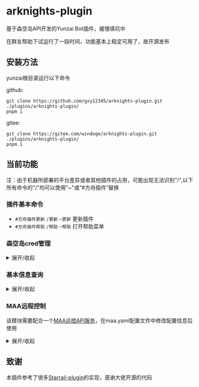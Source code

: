# arknights-plugin
基于森空岛API开发的Yunzai Bot插件，缓慢填坑中


在群友帮助下试运行了一段时间，功能基本上稳定可用了，故开源发布


## 安装方法
yunzai根目录运行以下命令

github:
```
git clone https://github.com/gxy12345/arknights-plugin.git ./plugins/arknights-plugin/
pnpm i
```

gitee:
```
git clone https://gitee.com/windoge/arknights-plugin.git ./plugins/arknights-plugin/
pnpm i
```


## 当前功能


注：由于机器所部署的平台差异或者其他插件的占用，可能出现无法识别"/",以下所有命令的"/"均可以使用"~"或“#方舟插件”替换


### 插件基本命令
* `#方舟插件更新` `/更新` `~更新` 更新插件
* `#方舟插件帮助` `/帮助` `~帮助` 打开帮助菜单


### 森空岛cred管理
<details><summary>展开/收起</summary>

* `/绑定cred` 绑定森空岛cred
* `/删除cred` 删除已绑定的森空岛cred
* `/我的cred` 查询已绑定的森空岛cred
* `/我的token` 查询已绑定的token
* `/cred帮助` 查询森空岛cred获取帮助文档

</details>



### 基本信息查询
<details><summary>展开/收起</summary>

* `/便签` 森空岛个人信息一图流
* `/理智` 通过森空岛接口查询理智
* `/剿灭` 通过森空岛接口查询剿灭周常
* `/日常` `/周常` 通过森空岛接口查询周常完成
* `/签到` 森空岛签到（支持自动签到，需在sign.yaml配置文件中修改开关）
* `/叔叔`、`/玛恩纳` 查看干员练度卡片
* `/公招查询 支援 远程位` 公招查询，同时在结果中标记干员持有情况
* `/练度统计` `/近卫练度统计` 基于森空岛API查询干员练度汇总

</details>

### MAA远程控制
该模块需要配合一个[MAA远控API服务](https://github.com/gxy12345/maa_control_api)，在maa.yaml配置文件中修改配置信息后使用


<details><summary>展开/收起</summary>

* `/MAA帮助` 查看绑定帮助
* `/我的MAA` 查看已绑定的设备
* `/MAA+(指令)` 下发MAA任务
* `/MAA任务状态`  查询已下发的任务状态

</details>


## 致谢
本插件参考了很多[Starrail-plugin](https://gitee.com/hewang1an/StarRail-plugin)的实现，感谢大佬开源的代码

